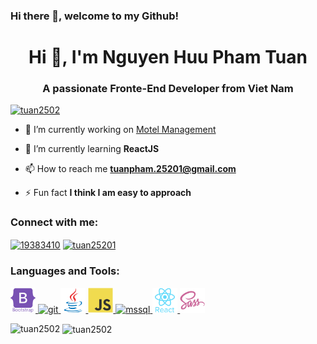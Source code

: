### Hi there 👋, welcome to my Github!

<h1 align="center">Hi 👋, I'm Nguyen Huu Pham Tuan</h1>
<h3 align="center">A passionate Fronte-End Developer from Viet Nam</h3>

<p align="left"> <a href="https://github.com/ryo-ma/github-profile-trophy"><img src="https://github-profile-trophy.vercel.app/?username=tuan2502" alt="tuan2502" /></a> </p>

- 🔭 I’m currently working on [Motel Management](https://github.com/DuyZomega/SWP391_1)

- 🌱 I’m currently learning **ReactJS**

- 📫 How to reach me **tuanpham.25201@gmail.com**

- ⚡ Fun fact **I think I am easy to approach**

<h3 align="left">Connect with me:</h3>
<p align="left">
<a href="https://stackoverflow.com/users/19383410" target="blank"><img align="center" src="https://raw.githubusercontent.com/rahuldkjain/github-profile-readme-generator/master/src/images/icons/Social/stack-overflow.svg" alt="19383410" height="30" width="40" /></a>
<a href="https://fb.com/tuan25201" target="blank"><img align="center" src="https://raw.githubusercontent.com/rahuldkjain/github-profile-readme-generator/master/src/images/icons/Social/facebook.svg" alt="tuan25201" height="30" width="40" /></a>
</p>

<h3 align="left">Languages and Tools:</h3>
<p align="left"> <a href="https://getbootstrap.com" target="_blank" rel="noreferrer"> <img src="https://raw.githubusercontent.com/devicons/devicon/master/icons/bootstrap/bootstrap-plain-wordmark.svg" alt="bootstrap" width="40" height="40"/> </a> <a href="https://git-scm.com/" target="_blank" rel="noreferrer"> <img src="https://www.vectorlogo.zone/logos/git-scm/git-scm-icon.svg" alt="git" width="40" height="40"/> </a> <a href="https://www.java.com" target="_blank" rel="noreferrer"> <img src="https://raw.githubusercontent.com/devicons/devicon/master/icons/java/java-original.svg" alt="java" width="40" height="40"/> </a> <a href="https://developer.mozilla.org/en-US/docs/Web/JavaScript" target="_blank" rel="noreferrer"> <img src="https://raw.githubusercontent.com/devicons/devicon/master/icons/javascript/javascript-original.svg" alt="javascript" width="40" height="40"/> </a> <a href="https://www.microsoft.com/en-us/sql-server" target="_blank" rel="noreferrer"> <img src="https://www.svgrepo.com/show/303229/microsoft-sql-server-logo.svg" alt="mssql" width="40" height="40"/> </a> <a href="https://reactjs.org/" target="_blank" rel="noreferrer"> <img src="https://raw.githubusercontent.com/devicons/devicon/master/icons/react/react-original-wordmark.svg" alt="react" width="40" height="40"/> </a> <a href="https://sass-lang.com" target="_blank" rel="noreferrer"> <img src="https://raw.githubusercontent.com/devicons/devicon/master/icons/sass/sass-original.svg" alt="sass" width="40" height="40"/> </a> </p>

<p><img align="left" src="https://github-readme-stats.vercel.app/api/top-langs?username=tuan2502&show_icons=true&locale=en&layout=compact" alt="tuan2502" /></p>

<p>&nbsp;<img align="center" src="https://github-readme-stats.vercel.app/api?username=tuan2502&show_icons=true&locale=en" alt="tuan2502" /></p>
